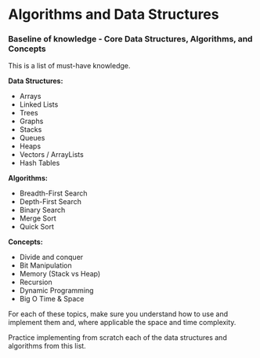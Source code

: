 # Algorithms and Data Structures

### Baseline of knowledge - Core Data Structures, Algorithms, and Concepts

This is a list of must-have knowledge.

**Data Structures:**

- Arrays
- Linked Lists
- Trees
- Graphs
- Stacks
- Queues
- Heaps
- Vectors / ArrayLists
- Hash Tables

**Algorithms:**

- Breadth-First Search
- Depth-First Search
- Binary Search
- Merge Sort
- Quick Sort

**Concepts:**

- Divide and conquer
- Bit Manipulation
- Memory (Stack vs Heap)
- Recursion
- Dynamic Programming 
- Big O Time & Space

For each of these topics, make sure you understand how to use and implement them and, where applicable
the space and time complexity.

Practice implementing from scratch each of the data structures and algorithms from this list.
